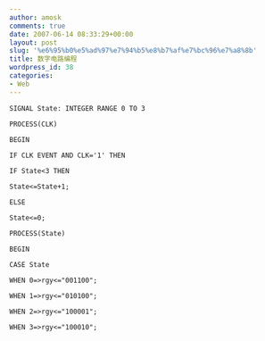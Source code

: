 ```yaml
---
author: amosk
comments: true
date: 2007-06-14 08:33:29+00:00
layout: post
slug: '%e6%95%b0%e5%ad%97%e7%94%b5%e8%b7%af%e7%bc%96%e7%a8%8b'
title: 数字电路编程
wordpress_id: 38
categories:
- Web
---
```


    SIGNAL State: INTEGER RANGE 0 TO 3
    
    PROCESS(CLK)
    
    BEGIN
    
    IF CLK EVENT AND CLK='1' THEN
    
    IF State<3 THEN
    
    State<=State+1;
    
    ELSE
    
    State<=0;
    
    PROCESS(State)
    
    BEGIN
    
    CASE State
    
    WHEN 0=>rgy<="001100";
    
    WHEN 1=>rgy<="010100";
    
    WHEN 2=>rgy<="100001";
    
    WHEN 3=>rgy<="100010";
